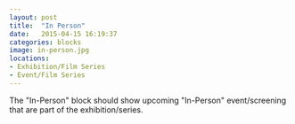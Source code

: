 ```yaml
---
layout: post
title:  "In Person"
date:   2015-04-15 16:19:37
categories: blocks
image: in-person.jpg
locations: 
- Exhibition/Film Series
- Event/Film Series
---
```


The "In-Person" block should show upcoming "In-Person" event/screening that are part of the exhibition/series.